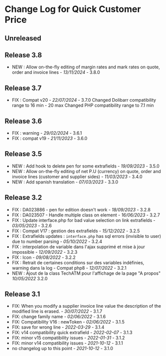 # Change Log for Quick Customer Price

## Unreleased

## Release 3.8

- NEW : Allow on-the-fly editing of margin rates and mark rates on quote, order and invoice lines - *13/11/2024* - 3.8.0


## Release 3.7

- FIX : Compat v20 - *22/07/2024* - 3.7.0
  Changed Dolibarr compatibility range to 16 min - 20 max
  Changed PHP compatibility range to 7.1 min

## Release 3.6

- FIX : warning - *29/02/2024* - 3.6.1
- FIX : compat v19 - *21/11/2023* - 3.6.0

## Release 3.5
- NEW : Add hook to delete pen for some extrafields - *19/09/2023* - 3.5.0
- NEW : Allow on-the-fly editing of net P.U (currency) on quote, order and invoice lines (customer and supplier sides) - *11/03/2023* - 3.4.0
- NEW : Add spanish translation - *07/03/2023* - 3.3.0

## Release 3.2
- FIX : DA023886 - pen for edition doesn't work - *18/09/2023* - 3.2.8
- FIX : DA023507 - Handle multiple class on element - *16/06/2023* - 3.2.7
- FIX : Update interface.php for bad value selection on link extrafields - *03/05/2023* - 3.2.6
- FIX : Compat V17 : gestion des extrafields - *15/12/2022* - 3.2.5
- FIX : Extrafields updates : `interface.php` has sql errors (invisible to user) due to number parsing - *05/10/2022* - 3.2.4
- FIX : interpolation de variable dans l'ajax supprimé et mise à jour impossible - *12/09/2022* - 3.2.3
- FIX : Icon - *09/08/2022* - 3.2.2
- FIX : Retrait de certaines conditions sur des variables indéfinies, warning dans la log - Compat php8 - *12/07/2022* - 3.2.1
- NEW : Ajout de la class TechATM pour l'affichage de la page "A propos" *10/05/2022* 3.2.0

## Release 3.1

- FIX: When you modify a supplier invoice line value the description of the modified line is erased. - *30/07/2022* - 3.1.7
- FIX: change family name - *02/06/2022* - 3.1.6
- FIX: Compatibility V16 : newToken - *02/06/2022* - 3.1.5
- FIX: save for wrong line - *2022-03-29* - 3.1.4
- FIX: v14 compatibility quick extrafield - *2022-02-07* - 3.1.3
- FIX: minor v15 compatibility issues - *2022-01-31* - 3.1.2
- FIX: minor v14 compatibility issues - *2021-10-12* - 3.1.1
- no changelog up to this point - *2021-10-12* - 3.1.0

